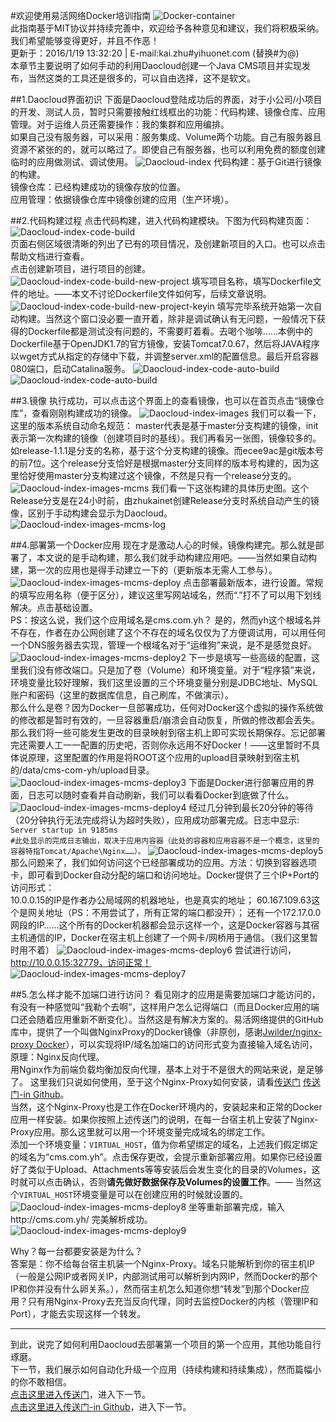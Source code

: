 #欢迎使用易活网络Docker培训指南
![Docker-container](http://a.oss.yihuonet.com/storage/Docker-container.png)      
此指南基于MIT协议并持续完善中，欢迎给予各种意见和建议，我们将积极采纳。我们希望能够变得更好，并且不作恶！     
更新于：2016/1/19 13:32:20 | E-mail:kai.zhu#yihuonet.com (替换#为@)    
本章节主要说明了如何手动的利用Daocloud创建一个Java CMS项目并实现发布，当然这类的工具还是很多的，可以自由选择，这不是软文。

##1.Daocloud界面初识
下面是Daocloud登陆成功后的界面，对于小公司/小项目的开发、测试人员，暂时只需要接触红线框出的功能：代码构建、镜像仓库、应用管理。对于运维人员还需要操作：我的集群和应用编排。    
如果自己没有服务器，可以采用：服务集成、Volume两个功能。自己有服务器且资源不紧张的的，就可以略过了。即使自己有服务器，也可以利用免费的额度创建临时的应用做测试、调试使用。
![Daocloud-index](http://a.oss.yihuonet.com/storage/guide-book/Daocloud-index-usage.png)
代码构建：基于Git进行镜像的构建。    
镜像仓库：已经构建成功的镜像存放的位置。    
应用管理：依据镜像仓库中镜像创建的应用（生产环境）。

##2.代码构建过程
点击代码构建，进入代码构建模块。下图为代码构建页面：    
![Daocloud-index-code-build](http://a.oss.yihuonet.com/storage/guide-book/Daocloud-code-build.png)    
页面右侧区域很清晰的列出了已有的项目情况，及创建新项目的入口。也可以点击帮助文档进行查看。    
点击创建新项目，进行项目的创建。    
![Daocloud-index-code-build-new-project](http://a.oss.yihuonet.com/storage/guide-book/Daocloud-code-build-new-project.png)
填写项目名称，填写Dockerfile文件的地址。——本文不讨论Dockerfile文件如何写，后续文章说明。
![Daocloud-index-code-build-new-project-keyin](http://a.oss.yihuonet.com/storage/guide-book/Daocloud-code-build-new-project-keyin.png)
填写完毕系统开始第一次自动构建。当然这个窗口没必要一直开着，除非是调试确认有无问题，一般情况下获得的Dockerfile都是测试没有问题的，不需要盯着看。去喝个咖啡……本例中的Dockerfile基于OpenJDK1.7的官方镜像，安装Tomcat7.0.67，然后将JAVA程序以wget方式从指定的存储中下载，并调整server.xml的配置信息。最后开启容器080端口，启动Catalina服务。
![Daocloud-index-code-auto-build](http://a.oss.yihuonet.com/storage/guide-book/Daocloud-code-auto-build.png)
![Daocloud-index-code-auto-build](http://a.oss.yihuonet.com/storage/guide-book/Daocloud-code-auto-build2.png)


##3.镜像
执行成功，可以点击这个界面上的查看镜像，也可以在首页点击“镜像仓库”，查看刚刚构建成功的镜像。
![Daocloud-index-images](http://a.oss.yihuonet.com/storage/guide-book/Daocloud-images.png)
我们可以看一下，这里的版本系统自动命名规范：
master代表是基于master分支构建的镜像，init表示第一次构建的镜像（创建项目时的基线）。我们再看另一张图，镜像较多的。如release-1.1.1是分支的名称，基于这个分支构建的镜像。而ecee9ac是git版本号的前7位。这个release分支恰好是根据master分支同样的版本号构建的，因为这里恰好使用master分支构建过这个镜像，不然是只有一个release分支的。
![Daocloud-index-images-mcms](http://a.oss.yihuonet.com/storage/guide-book/Daocloud-images-mcms.png)
我们看一下这张构建的具体历史图。这个Release分支是在24小时前，由zhukainet创建Release分支时系统自动产生的镜像，区别于手动构建会显示为Daocloud。
![Daocloud-index-images-mcms-log](http://a.oss.yihuonet.com/storage/guide-book/Daocloud-images-mcms-log.png)

##4.部署第一个Docker应用
现在才是激动人心的时候，镜像构建完。那么就是部署了，本文说的是手动构建，那么我们就手动构建应用吧。——当然如果自动构建，第一次的应用也是得手动建立一下的（更新版本无需人工参与）。
![Daocloud-index-images-mcms-deploy](http://a.oss.yihuonet.com/storage/guide-book/Daocloud-images-mcms-deploy.png)
点击部署最新版本，进行设置。常规的填写应用名称（便于区分），建议这里写网站域名，然而“.”打不了可以用下划线解决。点击基础设置。    
PS：按这么说，我们这个应用域名是cms.com.yh？ 是的，然而yh这个根域名并不存在，作者在办公网创建了这个不存在的域名仅仅为了方便调试用，可以用任何一个DNS服务器去实现，管理一个根域名对于“运维狗”来说，是不是感觉良好。
![Daocloud-index-images-mcms-deploy2](http://a.oss.yihuonet.com/storage/guide-book/Daocloud-images-mcms-deploy2.png)
下一步是填写一些高级的配置，这里我们没有修改端口。只是加了卷（Volume）和环境变量。对于“程序猿”来说，环境变量比较好理解，我们这里设置的三个环境变量分别是JDBC地址、MySQL账户和密码（这里的数据库信息，自己刷库，不做演示）。    
那么什么是卷？因为Docker一旦部署成功，任何对Docker这个虚拟的操作系统做的修改都是暂时有效的，一旦容器重启/崩溃会自动恢复，所做的修改都会丢失。那么我们将一些可能发生更改的目录映射到宿主机上即可实现长期保存。忘记部署完还需要人工一一配置的历史吧，否则你永远用不好Docker！——这里暂时不具体说原理，这里配置的作用是将ROOT这个应用的upload目录映射到宿主机的/data/cms-com-yh/upload目录。
![Daocloud-index-images-mcms-deploy3](http://a.oss.yihuonet.com/storage/guide-book/Daocloud-images-mcms-deploy3.png)
下面是Docker进行部署应用的界面，日志可以随时查看并自动刷新，我们可以看看Docker到底做了什么。
![Daocloud-index-images-mcms-deploy4](http://a.oss.yihuonet.com/storage/guide-book/Daocloud-images-mcms-deploy4.png)
经过几分钟到最长20分钟的等待（20分钟执行无法完成将认为超时失败），应用成功部署完成。日志中显示:    
`Server startup in 9185ms`    
`#此处显示的完成日志输出，取决于应用内容器（此处的容器和应用容器不是一个概念，这里的容器特指Tomcat/Apache\Nginx……）。` 
![Daocloud-index-images-mcms-deploy5](http://a.oss.yihuonet.com/storage/guide-book/Daocloud-images-mcms-deploy5.png)
那么问题来了，我们如何访问这个已经部署成功的应用。方法：切换到容器选项卡，即可看到Docker自动分配的端口和访问地址。Docker提供了三个IP+Port的访问形式：    
10.0.0.15的IP是作者办公局域网的机器地址，也是真实的地址；
60.167.109.63这个是网关地址（PS：不用尝试了，所有正常的端口都没开）；
还有一个172.17.0.0网段的IP……这个所有的Docker机器都会显示这样一个，这是Docker容器与其宿主机通信的IP，Docker在宿主机上创建了一个网卡/网桥用于通信。（我们这里暂时用不着）
![Daocloud-index-images-mcms-deploy6](http://a.oss.yihuonet.com/storage/guide-book/Daocloud-images-mcms-deploy6.png)
尝试进行访问，http://10.0.0.15:32779，访问正常！
![Daocloud-index-images-mcms-deploy7](http://a.oss.yihuonet.com/storage/guide-book/Daocloud-images-mcms-deploy7.png)

##5.怎么样才能不加端口进行访问？
看见刚才的应用是需要加端口才能访问的，有没有一种感觉叫“我勒个去啊”，这样用户怎么记得端口（而且Docker应用的端口还会随着应用重新不断变化）。当然这是有解决方案的。易活网络提供的GitHub库中，提供了一个叫做NginxProxy的Docker镜像（非原创，感谢[Jwilder/nginx-proxy Docker](https://hub.docker.com/r/jwilder/nginx-proxy/)），可以实现将IP/域名加端口的访问形式变为直接输入域名访问，原理：Nginx反向代理。   
用Nginx作为前端负载均衡加反向代理，基本上对于不是很大的网站来说，是足够了。
这里我们只说如何使用，至于这个Nginx-Proxy如何安装，请看[传送门](setup-nginx-proxy.html "[setup-nginx-proxy.html]") [传送门-in Github](setup-nginx-proxy.md "[setup-nginx-proxy.md]")。    
当然，这个Nginx-Proxy也是工作在Docker环境内的，安装起来和正常的Docker应用一样安装。如果你按照上述传送门的说明，在每一台宿主机上安装了Nginx-Proxy应用。那么这里就可以用一个环境变量完成域名的绑定工作。    
添加一个环境变量：`VIRTUAL_HOST`，值为你希望绑定的域名，上述我们假定绑定的域名为“cms.com.yh”。点击保存更改，会提示重新部署应用。如果你已经设置好了类似于Upload、Attachments等等安装后会发生变化的目录的Volumes，这时就可以点击确认，否则**请先做好数据保存及Volumes的设置工作**。—— 当然这个`VIRTUAL_HOST`环境变量是可以在创建应用的时候就设置的。
![Daocloud-index-images-mcms-deploy8](http://a.oss.yihuonet.com/storage/guide-book/Daocloud-images-mcms-deploy8.png)
坐等重新部署完成，输入http://cms.com.yh/ 完美解析成功。
![Daocloud-index-images-mcms-deploy9](http://a.oss.yihuonet.com/storage/guide-book/Daocloud-images-mcms-deploy9.png)

Why？每一台都要安装是为什么？    
答案是：你不给每台宿主机装一个Nginx-Proxy。域名只能解析到你的宿主机IP（一般是公网IP或者网关IP，内部测试用可以解析到内网IP，然而Docker的那个IP和你并没有什么卵关系。），然而宿主机怎么知道你想“转发”到那个Docker应用？只有用Nginx-Proxy去充当反向代理，同时去监控Docker的内核（管理IP和Port），才能去实现这样一个转发。

----------
    
到此，说完了如何利用Daocloud去部署第一个项目的第一个应用，其他功能自行琢磨。    
下一节，我们展示如何自动化升级一个应用（持续构建和持续集成），然而篇幅小的你不敢相信。    
[点击这里进入传送门](first-docker-deploy-automatic.html "[first-docker-deploy-automatic.html]")，进入下一节。    
[点击这里进入传送门-in Github](first-docker-deploy-automatic.md "[first-docker-deploy-automatic.md]")，进入下一节。